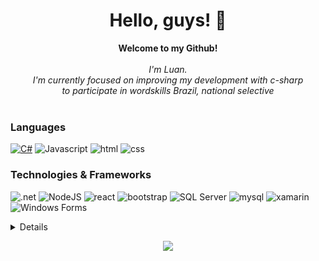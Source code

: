 <h1 align="center">Hello, guys! 👋</h1>

<p align="center">
    <b>Welcome to my Github!</b><br><br>
    <i>
        I'm Luan.<br>
I'm currently focused on improving my development with c-sharp <br>
      to participate in wordskills Brazil, national selective<br>
    </i><br>
   

### Languages

[![C#](https://img.shields.io/badge/C%23-black?style=for-the-badge&logo=c-sharp&logoColor=white)](https://github.com/luan-honorio) 
![Javascript](https://img.shields.io/badge/JavaScript-black?style=for-the-badge&logo=javascript&logoColor=F7DF1E)
![html](https://img.shields.io/badge/HTML-black?style=for-the-badge&logo=html5&logoColor=white)
![css](https://img.shields.io/badge/CSS-black?&style=for-the-badge&logo=css3&logoColor=white)

### Technologies & Frameworks
![.net](https://img.shields.io/badge/.NET-black?style=for-the-badge&logo=.net&logoColor=white)
![NodeJS](https://img.shields.io/badge/node-black?style=for-the-badge&logo=Node.js)
![react](https://img.shields.io/badge/React-black?style=for-the-badge&logo=react&logoColor=61DAFB)
![bootstrap](https://img.shields.io/badge/Bootstrap-black?style=for-the-badge&logo=bootstrap&logoColor=white)
![SQL Server](https://img.shields.io/badge/SQL_Server-black?style=for-the-badge&logo=microsoft-sql-server&logoColor=white)
![ mysql](https://img.shields.io/badge/MySQL-black?style=for-the-badge&logo=mysql&logoColor=white)
![xamarin](https://img.shields.io/badge/Xamarin-black?style=for-the-badge&logo=xamarin&logoColor=white)
![Windows Forms](https://img.shields.io/badge/Windows_Forms-black?style=for-the-badge&logo=windows&logoColor=white)

<details>
<p align="center">
  <a href="https://github.com/luan-honorio">
    <img src="http://github-profile-summary-cards.vercel.app/api/cards/profile-details?username=luan-honorio&theme=transparent" />
  </a>
  <a href="https://github.com/kevinLyf">
    <img src="https://github-readme-streak-stats.herokuapp.com/?user=luan-honorio&hide_border=true&card_width=338&theme=transparent" />
  </a>
  <a href="https://github.com/kevinLyf">
    <img src="http://github-profile-summary-cards.vercel.app/api/cards/stats?username=luan-honorio&theme=transparent" />
  </a>
</p>
</details>

<p align="center">
  <a href="https://github.com/luan-honorio">
    <img src="https://komarev.com/ghpvc/?username=luan-honorio&color=blue&style=flat)" />
  </a>
</p>


